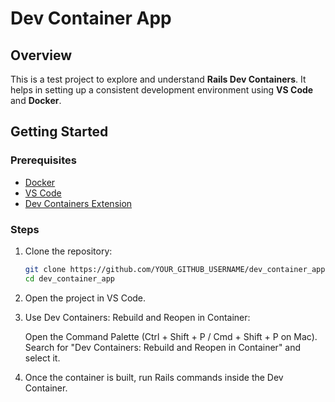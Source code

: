 # Dev Container App

## Overview
This is a test project to explore and understand **Rails Dev Containers**. It helps in setting up a consistent development environment using **VS Code** and **Docker**.

## Getting Started

### Prerequisites
- [Docker](https://www.docker.com/get-started)
- [VS Code](https://code.visualstudio.com/)
- [Dev Containers Extension](https://marketplace.visualstudio.com/items?itemName=ms-vscode-remote.remote-containers)

### Steps
1. Clone the repository:
   ```sh
   git clone https://github.com/YOUR_GITHUB_USERNAME/dev_container_app.git
   cd dev_container_app
2. Open the project in VS Code.

3. Use Dev Containers: Rebuild and Reopen in Container:

   Open the Command Palette (Ctrl + Shift + P / Cmd + Shift + P on Mac).
   Search for "Dev Containers: Rebuild and Reopen in Container" and select it.

4. Once the container is built, run Rails commands inside the Dev Container.
